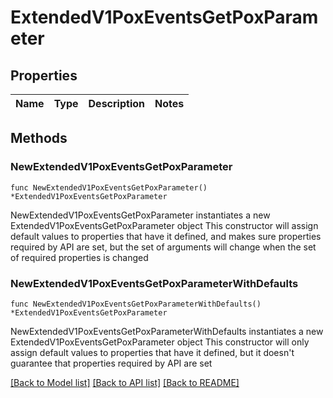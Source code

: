 # ExtendedV1PoxEventsGetPoxParameter

## Properties

Name | Type | Description | Notes
------------ | ------------- | ------------- | -------------

## Methods

### NewExtendedV1PoxEventsGetPoxParameter

`func NewExtendedV1PoxEventsGetPoxParameter() *ExtendedV1PoxEventsGetPoxParameter`

NewExtendedV1PoxEventsGetPoxParameter instantiates a new ExtendedV1PoxEventsGetPoxParameter object
This constructor will assign default values to properties that have it defined,
and makes sure properties required by API are set, but the set of arguments
will change when the set of required properties is changed

### NewExtendedV1PoxEventsGetPoxParameterWithDefaults

`func NewExtendedV1PoxEventsGetPoxParameterWithDefaults() *ExtendedV1PoxEventsGetPoxParameter`

NewExtendedV1PoxEventsGetPoxParameterWithDefaults instantiates a new ExtendedV1PoxEventsGetPoxParameter object
This constructor will only assign default values to properties that have it defined,
but it doesn't guarantee that properties required by API are set


[[Back to Model list]](../README.md#documentation-for-models) [[Back to API list]](../README.md#documentation-for-api-endpoints) [[Back to README]](../README.md)


